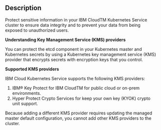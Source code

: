 ## Description

Protect sensitive information in your IBM CloudTM Kubernetes Service cluster to ensure
data integrity and to prevent your data from being exposed to unauthorized users.

**Understanding Key Management Service (KMS) providers**

You can protect the etcd component in your Kubernetes master and Kubernetes secrets by
using a Kubernetes key management service (KMS) provider that encrypts secrets with
encryption keys that you control.

**Supported KMS providers**

IBM Cloud Kubernetes Service supports the following KMS providers:
1. IBM® Key Protect for IBM CloudTM for public cloud or on-prem environments.
2. Hyper Protect Crypto Services for keep your own key (KYOK) crypto unit support.

Because adding a different KMS provider requires updating the managed master default
configuration, you cannot add other KMS providers to the cluster.